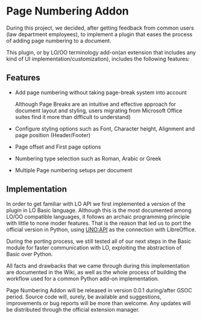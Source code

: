 # Page Numbering Addon

During this project, we decided, after getting feedback from common users (law department employees), to implement a plugin that eases the process of adding page numbering to a document.

This plugin, or by LO/OO terminology add-on(an extension that includes any kind of UI implementation/customization), includes the following features:

## Features

* Add page numbering without taking page-break system into account

  Although Page Breaks are an intuitive and effective approach for document layout and styling, users migrating from Microsoft Office suites find it more than difficult to understand)

* Configure styling options such as Font, Character height, Αlignment and page position (Header/Footer)
* Page offset and First page options
* Numbering type selection such as Roman, Arabic or Greek
* Multiple Page numbering setups per document

## Implementation
In order to get familiar with LO API we first implemented a version of the plugin in LO Basic language. Although this is the most documented among LO/OO compatible languages, it follows an archaic programming principle with little to none moder features. That is the reason that led us to port the official version in Python, using [UNO:API](https://api.libreoffice.org/) as the connection with LibreOffice.

During the porting process, we still tested all of our next steps in the Basic module for faster communication with LO, exploiting the abstraction of Basic over Python.

All facts and drawbacks that we came through during this implementation are documented in the Wiki, as well as the whole process of building the workflow used for a common Python add-on implementation.

Page Numbering Addon will be released in version 0.0.1 during/after GSOC period. Source code will, surely, be available and suggestions, improvements or bug reports will be more than welcome. Any updates will be distributed through the official extension manager.
